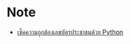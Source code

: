 Note
==

- [เช็คความถูกต้องเลขบัตรประชาชนด้วย Python](https://python3.wannaphong.com/2016/07/python.html)
<!--stackedit_data:
eyJoaXN0b3J5IjpbMTI0MzkwNzUwMl19
-->